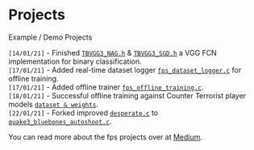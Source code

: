 # Projects
Example / Demo Projects

`[14/01/21]` - Finished [`TBVGG3_NAG.h`](https://github.com/TFCNN/Projects/blob/main/TBVGG3_NAG.h) & [`TBVGG3_SGD.h`](https://github.com/TFCNN/Projects/blob/main/TBVGG3_SGD.h) a VGG FCN implementation for binary classification.<br>
`[17/01/21]` - Added real-time dataset logger [`fps_dataset_logger.c`](https://github.com/TFCNN/Projects/blob/main/fps_dataset_logger.c) for offline training.<br>
`[17/01/21]` - Added offline trainer [`fps_offline_training.c`](https://github.com/TFCNN/Projects/blob/main/fps_offline_training.c).<br>
`[18/01/21]` - Successful offline training against Counter Terrorist player models [`dataset & weights`](https://github.com/TFCNN/Projects/blob/main/counter_terrorist_dataset_and_weights.zip).<br>
`[22/01/21]` - Forked improved [`desperate.c`](https://github.com/Quake3Aimbot/Perceptron-Autoshoot/blob/master/desperate.c) to [`quake3_bluebones_autoshoot.c`](https://github.com/TFCNN/Projects/blob/main/quake3_bluebones_autoshoot.c).<br>

You can read more about the fps projects over at [Medium](https://james-william-fletcher.medium.com/creating-a-machine-learning-auto-shoot-bot-for-cs-go-part-1-a2199e42629c).
